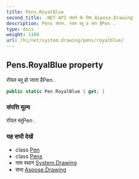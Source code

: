 ```yaml
---
title: Pens.RoyalBlue
second_title: .NET API संदर्भ के लिए Aspose.Drawing
description: Pens संपत्त. रयल ब्लू ह जत हैPen .
type: docs
weight: 1160
url: /hi/net/system.drawing/pens/royalblue/
---
```

## Pens.RoyalBlue property

रॉयल ब्लू हो जाता हैPen .

```csharp
public static Pen RoyalBlue { get; }
```

### संपत्ति मूल्य

रॉयल ब्लूPen .

### यह सभी देखें

* class [Pen](../../pen/)
* class [Pens](../)
* नाम स्थान [System.Drawing](../../pens/)
* सभा [Aspose.Drawing](../../../)


